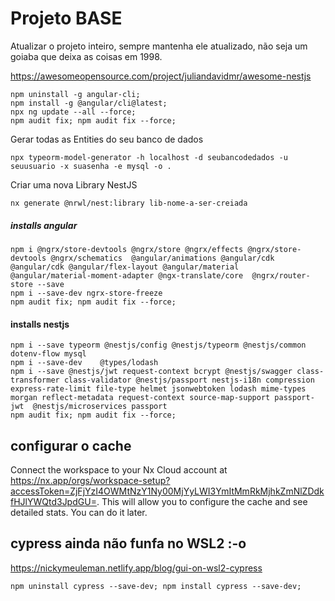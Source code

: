 # Projeto BASE

Atualizar o projeto inteiro, sempre mantenha ele atualizado, não seja um goiaba que deixa as coisas em 1998.

https://awesomeopensource.com/project/juliandavidmr/awesome-nestjs

```shell
npm uninstall -g angular-cli;
npm install -g @angular/cli@latest;
npx ng update --all --force;
npm audit fix; npm audit fix --force;
```

Gerar todas as Entities do seu banco de dados

```shell
npx typeorm-model-generator -h localhost -d seubancodedados -u seuusuario -x suasenha -e mysql -o .
```

Criar uma nova Library NestJS

```shell
nx generate @nrwl/nest:library lib-nome-a-ser-creiada
```

##### installs angular

```
npm i @ngrx/store-devtools @ngrx/store @ngrx/effects @ngrx/store-devtools @ngrx/schematics  @angular/animations @angular/cdk @angular/cdk @angular/flex-layout @angular/material  @angular/material-moment-adapter @ngx-translate/core  @ngrx/router-store --save
npm i --save-dev ngrx-store-freeze
npm audit fix; npm audit fix --force;

```

#### installs nestjs

```
npm i --save typeorm @nestjs/config @nestjs/typeorm @nestjs/common dotenv-flow mysql
npm i --save-dev    @types/lodash
npm i --save @nestjs/jwt request-context bcrypt @nestjs/swagger class-transformer class-validator @nestjs/passport nestjs-i18n compression  express-rate-limit file-type helmet jsonwebtoken lodash mime-types morgan reflect-metadata request-context source-map-support passport-jwt  @nestjs/microservices passport
npm audit fix; npm audit fix --force;

```

## configurar o cache
Connect the workspace to your Nx Cloud account at https://nx.app/orgs/workspace-setup?accessToken=ZjFjYzI4OWMtNzY1Ny00MjYyLWI3YmItMmRkMjhkZmNlZDdkfHJlYWQtd3JpdGU=.
This will allow you to configure the cache and see detailed stats. You can do it later.

## cypress ainda não funfa no WSL2 :-o
https://nickymeuleman.netlify.app/blog/gui-on-wsl2-cypress

```
npm uninstall cypress --save-dev; npm install cypress --save-dev;
```
